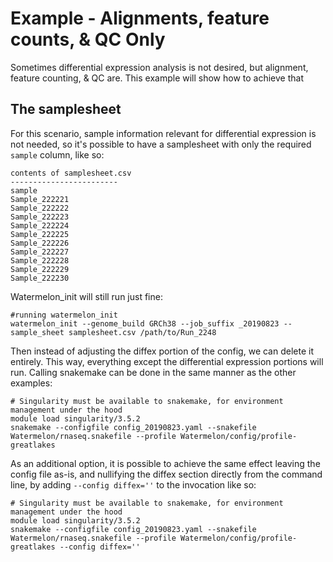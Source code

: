 # Example - Alignments, feature counts, & QC Only

Sometimes differential expression analysis is not desired, but alignment, feature counting, & QC are. This example will show how to achieve that

## The samplesheet

For this scenario, sample information relevant for differential expression is not needed, so it's possible to have a samplesheet with only the required `sample` column, like so:

    contents of samplesheet.csv
    ------------------------
    sample
    Sample_222221
    Sample_222222
    Sample_222223
    Sample_222224
    Sample_222225
    Sample_222226
    Sample_222227
    Sample_222228
    Sample_222229
    Sample_222230

Watermelon_init will still run just fine:

    #running watermelon_init
    watermelon_init --genome_build GRCh38 --job_suffix _20190823 --sample_sheet samplesheet.csv /path/to/Run_2248

Then instead of adjusting the diffex portion of the config, we can delete it entirely. This way, everything except the differential expression portions will run. Calling snakemake can be done in the same manner as the other examples:

    # Singularity must be available to snakemake, for environment management under the hood
    module load singularity/3.5.2
    snakemake --configfile config_20190823.yaml --snakefile Watermelon/rnaseq.snakefile --profile Watermelon/config/profile-greatlakes

As an additional option, it is possible to achieve the same effect leaving the config file as-is, and nullifying the diffex section directly from the command line, by adding `--config diffex=''` to the invocation like so:

    # Singularity must be available to snakemake, for environment management under the hood
    module load singularity/3.5.2
    snakemake --configfile config_20190823.yaml --snakefile Watermelon/rnaseq.snakefile --profile Watermelon/config/profile-greatlakes --config diffex=''
